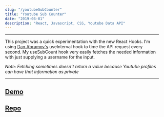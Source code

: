 ```yaml
---
slug: "/youtubeSubCounter"
title: "Youtube Sub Counter"
date: "2019-03-01"
description: "React, Javascript, CSS, Youtube Data API"
---
```

---

This project was a quick experimentation with the new React Hooks. I'm using [Dan Abramov's](https://github.com/gaearon) useInterval hook to time the API request every second. My useSubCount hook very easily fetches the needed information with just supplying a username for the input.

*Note: Fetching sometimes doesn't return a value because Youtube profiles can have that information as private*

---
[Demo](https://stormy-plateau-84954.herokuapp.com/)
---
[Repo](https://github.com/danny-rangel/youtubeSubCounter)
---